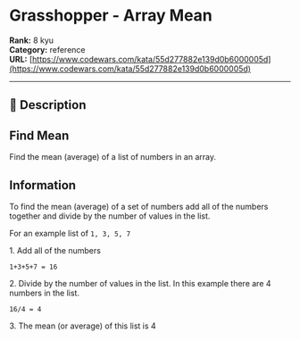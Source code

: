 # Grasshopper - Array Mean

**Rank:** 8 kyu  
**Category:** reference  
**URL:** [https://www.codewars.com/kata/55d277882e139d0b6000005d](https://www.codewars.com/kata/55d277882e139d0b6000005d)

---

## 📝 Description

## Find Mean

Find the mean (average) of a list of numbers in an array.

## Information

To find the mean (average) of a set of numbers add all of the numbers together and divide by the number of values in the list.

For an example list of `1, 3, 5, 7`

<span>1.</span> Add all of the numbers

```
1+3+5+7 = 16
```

<span>2.</span> Divide by the number of values in the list. In this example there are 4 numbers in the list.

```
16/4 = 4
```

<span>3.</span> The mean (or average) of this list is 4
